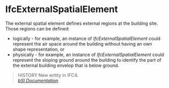 IfcExternalSpatialElement
=========================
The external spatial element defines external regions at the building site.
Those regions can be defined:  
  
* logically - for example, an instance of _IfcExternalSpatialElement_ could represent the air space around the building without having an own shape representation, or  
* physically - for example, an instance of _IfcExternalSpatialElement_ could represent the sloping ground around the building to identify the part of the external building envelop that is below ground.  
  
> HISTORY  New entity in IFC4.  
[ _bSI
Documentation_](https://standards.buildingsmart.org/IFC/DEV/IFC4_2/FINAL/HTML/schema/ifcproductextension/lexical/ifcexternalspatialelement.htm)


